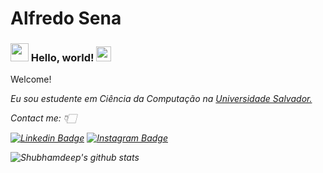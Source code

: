 # Alfredo Sena

### <img src="https://github.com/TheDudeThatCode/TheDudeThatCode/blob/master/Assets/Hi.gif" width="29px"> Hello, world!&nbsp;<img src="https://github.com/TheDudeThatCode/TheDudeThatCode/blob/master/Assets/Earth.gif" width="24px">

<p>
	Welcome!
</P>

<p>
  <em>
			
   Eu sou estudente em Ciência da Computação na <a href="https://www.unifacs.br/"> Universidade Salvador. </a> <br>
    
</p>
	
	
Contact me: 👇🏻
	
[![Linkedin Badge](https://img.shields.io/badge/-LinkedIn-blue?style=flat-square&logo=Linkedin&logoColor=white&link=https://www.linkedin.com/in/alfredo-sena-5b6bb5186/)](https://www.linkedin.com/in/alfredo-sena-5b6bb5186/)
[![Instagram Badge](https://img.shields.io/badge/-Instagram-black?style=flat-square&logo=instagram&logoColor=white&link=https://www.instagram.com/alfredosena_/)](https://www.instagram.com/alfredosena_/)
<br>


![Shubhamdeep's github stats](https://github-readme-stats.vercel.app/api?username=avsena&show_icons=true&hide_border=true)

<br>
